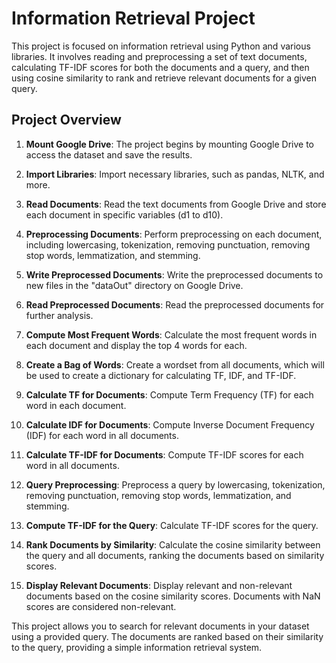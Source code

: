 # Information Retrieval Project

This project is focused on information retrieval using Python and various libraries. It involves reading and preprocessing a set of text documents, calculating TF-IDF scores for both the documents and a query, and then using cosine similarity to rank and retrieve relevant documents for a given query.

## Project Overview

1. **Mount Google Drive**: The project begins by mounting Google Drive to access the dataset and save the results.

2. **Import Libraries**: Import necessary libraries, such as pandas, NLTK, and more.

3. **Read Documents**: Read the text documents from Google Drive and store each document in specific variables (d1 to d10).

4. **Preprocessing Documents**: Perform preprocessing on each document, including lowercasing, tokenization, removing punctuation, removing stop words, lemmatization, and stemming.

5. **Write Preprocessed Documents**: Write the preprocessed documents to new files in the "dataOut" directory on Google Drive.

6. **Read Preprocessed Documents**: Read the preprocessed documents for further analysis.

7. **Compute Most Frequent Words**: Calculate the most frequent words in each document and display the top 4 words for each.

8. **Create a Bag of Words**: Create a wordset from all documents, which will be used to create a dictionary for calculating TF, IDF, and TF-IDF.

9. **Calculate TF for Documents**: Compute Term Frequency (TF) for each word in each document.

10. **Calculate IDF for Documents**: Compute Inverse Document Frequency (IDF) for each word in all documents.

11. **Calculate TF-IDF for Documents**: Compute TF-IDF scores for each word in all documents.

12. **Query Preprocessing**: Preprocess a query by lowercasing, tokenization, removing punctuation, removing stop words, lemmatization, and stemming.

13. **Compute TF-IDF for the Query**: Calculate TF-IDF scores for the query.

14. **Rank Documents by Similarity**: Calculate the cosine similarity between the query and all documents, ranking the documents based on similarity scores.

15. **Display Relevant Documents**: Display relevant and non-relevant documents based on the cosine similarity scores. Documents with NaN scores are considered non-relevant.

This project allows you to search for relevant documents in your dataset using a provided query. The documents are ranked based on their similarity to the query, providing a simple information retrieval system.


